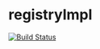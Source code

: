 # registryImpl

[![Build Status](https://travis-ci.com/KyoriPowered/registryImpl.svg?branch=master)](https://travis-ci.com/KyoriPowered/registryImpl)
